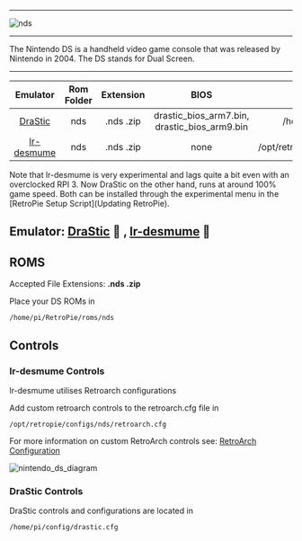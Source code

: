 ***
![nds](https://cloud.githubusercontent.com/assets/10035308/12213354/eab79344-b633-11e5-805b-7d1a93fa44dd.png)
***
The Nintendo DS is a handheld video game console that was released by Nintendo in 2004. The DS stands for Dual Screen.
***

| Emulator | Rom Folder | Extension | BIOS |  Controller Config |
| :---: | :---: | :---: | :---: | :---: |
| [DraStic](http://drastic-ds.com) | nds | .nds .zip | drastic_bios_arm7.bin, drastic_bios_arm9.bin | /home/pi/config/drastic.cfg |
| [lr-desmume](https://github.com/libretro/desmume) | nds | .nds .zip | none | /opt/retropie/configs/nds/retroarch.cfg |

Note that lr-desmume is very experimental and lags quite a bit even with an overclocked RPI 3. Now DraStic on the other hand, runs at around 100% game speed. Both can be installed through the experimental menu in the [RetroPie Setup Script](Updating RetroPie).

## Emulator: [DraStic](http://drastic-ds.com) :small_red_triangle: , [lr-desmume](https://github.com/libretro/desmume) :small_red_triangle:

## ROMS
Accepted File Extensions: **.nds .zip**

Place your DS ROMs in 
```
/home/pi/RetroPie/roms/nds
```

## Controls

### lr-desmume Controls
lr-desmume utilises Retroarch configurations

Add custom retroarch controls to the retroarch.cfg file in
```shell
/opt/retropie/configs/nds/retroarch.cfg
```
For more information on custom RetroArch controls see: [RetroArch Configuration](https://github.com/RetroPie/RetroPie-Setup/wiki/RetroArch-Configuration)

![nintendo_ds_diagram](https://cloud.githubusercontent.com/assets/10035308/16599645/7f549f56-42c0-11e6-88a8-3acda5287da3.png)

### DraStic Controls
DraStic controls and configurations are located in
```
/home/pi/config/drastic.cfg
```
